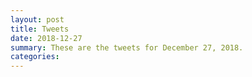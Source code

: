 ```yaml
---
layout: post
title: Tweets
date: 2018-12-27
summary: These are the tweets for December 27, 2018.
categories:
---
```



